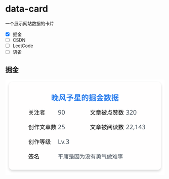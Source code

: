 # data-card
一个展示网站数据的卡片

- [x] 掘金
- [ ] CSDN
- [ ] LeetCode
- [ ] 语雀

## 掘金

![掘金数据卡片](./images/juejin-card.svg)
